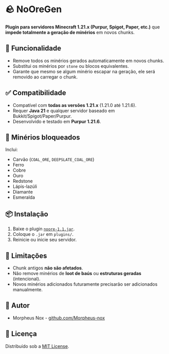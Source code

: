 # 🪨 NoOreGen

**Plugin para servidores Minecraft 1.21.x (Purpur, Spigot, Paper, etc.)** que **impede totalmente a geração de minérios** em novos chunks.

## 🔧 Funcionalidade
- Remove todos os minérios gerados automaticamente em novos chunks.
- Substitui os minérios por `stone` ou blocos equivalentes.
- Garante que mesmo se algum minério escapar na geração, ele será removido ao carregar o chunk.

## ✅ Compatibilidade
- Compatível com **todas as versões 1.21.x** (1.21.0 até 1.21.6).
- Requer **Java 21** e qualquer servidor baseado em Bukkit/Spigot/Paper/Purpur.
- Desenvolvido e testado em **Purpur 1.21.6**.

## 🧱 Minérios bloqueados
Inclui:
- Carvão (`COAL_ORE`, `DEEPSLATE_COAL_ORE`)
- Ferro
- Cobre
- Ouro
- Redstone
- Lápis-lazúli
- Diamante
- Esmeralda

## 📦 Instalação
1. Baixe o plugin [`noore-1.1.jar`]((https://github.com/Morpheus-nox/NoOre-Plugin/releases)).
2. Coloque o `.jar` em `plugins/`.
3. Reinicie ou inicie seu servidor.

## 🛑 Limitações
- Chunk antigos **não são afetados**.
- Não remove minérios de **loot de baús** ou **estruturas geradas** (intencional).
- Novos minérios adicionados futuramente precisarão ser adicionados manualmente.

## 👤 Autor
- Morpheus Nox - [github.com/Morpheus-nox](https://github.com/Morpheus-nox)

## 📜 Licença
Distribuído sob a [MIT License](LICENSE).
